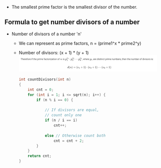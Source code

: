 - The smallest prime factor is the smallest divisor of the number. 

## Formula to get number divisors of a number
- Number of divisors of a number 'n'
  - We can represent as prime factors, n = (prime1^x * prime2^y)
  - Number of divisors: (x + 1) * (y + 1)  
    ![](20240517081909.png)

    ```cpp
    int countDivisors(int n) 
    { 
        int cnt = 0; 
        for (int i = 1; i <= sqrt(n); i++) { 
            if (n % i == 0) { 

                // If divisors are equal, 
                // count only one 
                if (n / i == i) 
                    cnt++; 
      
                else // Otherwise count both 
                    cnt = cnt + 2; 
            } 
        } 
        return cnt; 
    } 
    ```

